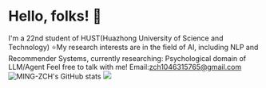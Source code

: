 # Hello, folks! 🚀
I'm a 22nd student of HUST(Huazhong University of Science and Technology)
⭐My research interests are in the field of AI, including NLP and Recommender Systems, currently researching: Psychological domain of LLM/Agent
Feel free to talk with me! Email:zch1046315765@gmail.com
![MING-ZCH's GitHub stats](https://github-readme-stats.vercel.app/api?username=MING-ZCH&count_private=true&show_icons=true&theme=dracula)
![](https://visitor-badge.glitch.me/badge?page_id=MING-ZCH.readme)
